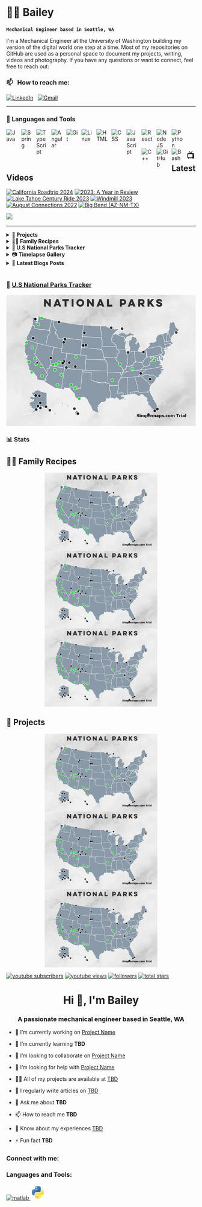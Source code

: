 # 🏄‍♂️ Bailey

**`Mechanical Engineer based in Seattle, WA`**

I'm a Mechanical Engineer at the University of Washington building my version of the digital world one step at a time. Most of my repositories on GitHub are used as a personal space to document my projects, writing, videos and photography. If you have any questions or want to connect, feel free to reach out: 



### 📫 &nbsp; How to reach me:


<a href="https://www.linkedin.com/in/abhishek-singh-dhadwal/"><img alt="LinkedIn" src="https://img.shields.io/badge/linkedin%20-%230077B5.svg?&style=flat&logo=linkedin&logoColor=white"/></a> &nbsp;
<a href="mailto:asinghdhadwal@gmail.com"><img alt="Gmail" src="https://img.shields.io/badge/Gmail-D14836?style=flat&logo=gmail&logoColor=white" /></a> &nbsp;

---

### 🧰 Languages and Tools

<img align="left" alt="Java" width="30px" style="padding-right:10px;" src="https://cdn.jsdelivr.net/gh/devicons/devicon/icons/java/java-original.svg"/>
<img align="left" alt="Spring" width="30px" style="padding-right:10px;" src="https://cdn.jsdelivr.net/gh/devicons/devicon/icons/spring/spring-original.svg" />
<img align="left" alt="TypeScript" width="30px" style="padding-right:10px;" src="https://cdn.jsdelivr.net/gh/devicons/devicon/icons/typescript/typescript-plain.svg" />
<img align="left" alt="Angular" width="30px" style="padding-right:10px;" src="https://cdn.jsdelivr.net/gh/devicons/devicon/icons/angularjs/angularjs-plain.svg" />
<img align="left" alt="Git" width="30px" style="padding-right:10px;" src="https://cdn.jsdelivr.net/gh/devicons/devicon/icons/git/git-original.svg" />
<img align="left" alt="Linux" width="30px" style="padding-right:10px;" src="https://cdn.jsdelivr.net/gh/devicons/devicon/icons/linux/linux-original.svg" />
<img align="left" alt="HTML" width="30px" style="padding-right:10px;" src="https://cdn.jsdelivr.net/gh/devicons/devicon/icons/html5/html5-plain.svg" />
<img align="left" alt="CSS" width="30px" style="padding-right:10px;" src="https://cdn.jsdelivr.net/gh/devicons/devicon/icons/css3/css3-plain.svg" />
<img align="left" alt="JavaScript" width="30px" style="padding-right:10px;" src="https://cdn.jsdelivr.net/gh/devicons/devicon/icons/javascript/javascript-plain.svg" />
<img align="left" alt="React" width="30px" style="padding-right:10px;" src="https://cdn.jsdelivr.net/gh/devicons/devicon/icons/react/react-original.svg" />
<img align="left" alt="NodeJS" width="30px" style="padding-right:10px;" src="https://cdn.jsdelivr.net/gh/devicons/devicon/icons/nodejs/nodejs-original.svg" />
<img align="left" alt="Python" width="30px" style="padding-right:10px;" src="https://cdn.jsdelivr.net/gh/devicons/devicon/icons/python/python-plain.svg" />
<img align="left" alt="C++" width="30px" style="padding-right:10px;" src="https://cdn.jsdelivr.net/gh/devicons/devicon/icons/cplusplus/cplusplus-line.svg" />
<img align="left" alt="GitHub" width="30px" style="padding-right:10px;" src="https://cdn.jsdelivr.net/gh/devicons/devicon/icons/github/github-original.svg" />
<img align="left" alt="Bash" width="30px" style="padding-right:10px;" src="https://cdn.jsdelivr.net/gh/devicons/devicon/icons/bash/bash-original.svg" />
<br />

#

## 📺 Latest Videos
<!-- BEGIN YOUTUBE-CARDS -->
[![California Roadtrip 2024](https://ytcards.demolab.com/?id=l7Hf5CSE6Q8&title=California+Roadtrip+2024&lang=en&timestamp=1736652480&background_color=%230d1117&title_color=%23ffffff&stats_color=%23dedede&max_title_lines=1&width=250&border_radius=5 "California Roadtrip 2024")](https://www.youtube.com/watch?v=l7Hf5CSE6Q8)
[![2023: A Year in Review](https://ytcards.demolab.com/?id=rwKQiOcXC6E&title=2023%3A+A+Year+in+Review&lang=en&timestamp=1712817608&background_color=%230d1117&title_color=%23ffffff&stats_color=%23dedede&max_title_lines=1&width=250&border_radius=5 "2023: A Year in Review")](https://www.youtube.com/watch?v=rwKQiOcXC6E)
[![Lake Tahoe Century Ride 2023](https://ytcards.demolab.com/?id=zgrpeEVw8HQ&title=Lake+Tahoe+Century+Ride+2023&lang=en&timestamp=1702838461&background_color=%230d1117&title_color=%23ffffff&stats_color=%23dedede&max_title_lines=1&width=250&border_radius=5 "Lake Tahoe Century Ride 2023")](https://www.youtube.com/watch?v=zgrpeEVw8HQ)
[![Windmill 2023](https://ytcards.demolab.com/?id=3ZboumN1mD0&title=Windmill+2023&lang=en&timestamp=1696101716&background_color=%230d1117&title_color=%23ffffff&stats_color=%23dedede&max_title_lines=1&width=250&border_radius=5 "Windmill 2023")](https://www.youtube.com/watch?v=3ZboumN1mD0)
[![August Connections 2022](https://ytcards.demolab.com/?id=1ktNaagk4L4&title=August+Connections+2022&lang=en&timestamp=1669497078&background_color=%230d1117&title_color=%23ffffff&stats_color=%23dedede&max_title_lines=1&width=250&border_radius=5 "August Connections 2022")](https://www.youtube.com/watch?v=1ktNaagk4L4)
[![Big Bend (AZ-NM-TX)](https://ytcards.demolab.com/?id=FQhjWDFnsEM&title=Big+Bend+%28AZ-NM-TX%29&lang=en&timestamp=1669166600&background_color=%230d1117&title_color=%23ffffff&stats_color=%23dedede&max_title_lines=1&width=250&border_radius=5 "Big Bend (AZ-NM-TX)")](https://www.youtube.com/watch?v=FQhjWDFnsEM)
<!-- END YOUTUBE-CARDS -->

[<img src="https://custom-icon-badges.demolab.com/badge/-Subscribe%20For%20More-red?style=for-the-badge&logo=video&logoColor=white"/>](https://www.youtube.com/@baileywu?sub_confirmation=1)

---
<!-------------------------------------------------------------------------------------------------------------------->
<!-- markdownlint-disable MD033 -->

<details>
    <summary>🔧<b> Projects</b></summary><br/>

<!-- BLOG-POST-LIST:START -->
<div style="display: flex; flex-wrap: wrap; justify-content: space-around;">
    <img src="https://github.com/Bailey-Wu/Bailey-Wu/blob/main/US%20National%20Parks.JPG?raw=true" alt="Description 4" width="300" />
    <img src="https://github.com/Bailey-Wu/Bailey-Wu/blob/main/US%20National%20Parks.JPG?raw=true" alt="Description 4" width="300" />
    <img src="https://github.com/Bailey-Wu/Bailey-Wu/blob/main/US%20National%20Parks.JPG?raw=true" alt="Description 4" width="300" />
</div>
<!-- BLOG-POST-LIST:END -->

</details>
<!-------------------------------------------------------------------------------------------------------------------->
<details>
    <summary>👨‍🍳<b> Family Recipes</b></summary><br/>

<!-- BLOG-POST-LIST:START -->
<div style="display: flex; flex-wrap: wrap; justify-content: space-around;">
    <img src="https://github.com/Bailey-Wu/Bailey-Wu/blob/main/US%20National%20Parks.JPG?raw=true" alt="Description 4" width="300" />
    <img src="https://github.com/Bailey-Wu/Bailey-Wu/blob/main/US%20National%20Parks.JPG?raw=true" alt="Description 4" width="300" />
    <img src="https://github.com/Bailey-Wu/Bailey-Wu/blob/main/US%20National%20Parks.JPG?raw=true" alt="Description 4" width="300" />
</div>
<!-- BLOG-POST-LIST:END -->

</details>
<!-------------------------------------------------------------------------------------------------------------------->
<details>
    <summary>🗻<b> U.S National Parks Tracker</b></summary><br/>

<!-- BLOG-POST-LIST:START -->
[![Live Map](https://github.com/Bailey-Wu/Bailey-Wu/blob/main/US%20National%20Parks.JPG?raw=true)](https://bailey-wu.github.io/Bailey.github.io/)
<!-- BLOG-POST-LIST:END -->

</details>
<!-------------------------------------------------------------------------------------------------------------------->
<details>
    <summary>📷<b> Timelapse Gallery</b></summary><br/>

<!-- BLOG-POST-LIST:START -->
<div style="display: flex; flex-wrap: wrap; justify-content: space-around;">
    <img src="https://preview.redd.it/some-random-gifs-from-my-stop-motion-video-game-v0-nm7f8579fnjb1.gif?width=600&auto=webp&s=2f33c6b08118b64bc0cbeb69d11173b48fa7e10b" alt="Description 1" width="300" />
    <img src="https://preview.redd.it/some-random-gifs-from-my-stop-motion-video-game-v0-nm7f8579fnjb1.gif?width=600&auto=webp&s=2f33c6b08118b64bc0cbeb69d11173b48fa7e10b" alt="Description 2" width="300" />
    <img src="https://github.com/Bailey-Wu/Bailey-Wu/blob/main/US%20National%20Parks.JPG?raw=true" alt="Description 4" width="300" />
</div>
<!-- BLOG-POST-LIST:END -->

</details>
<!-------------------------------------------------------------------------------------------------------------------->
<details>
    <summary>&#128240 <b>Latest Blogs Posts</b></summary><br/>

<!-- BLOG-POST-LIST:START -->
- [My Experience as Maintainer for Hacktoberfest 2021](https://dev.to/warengonzaga/my-experience-as-maintainer-for-hacktoberfest-2021-4opm)
- [7 Helpful GitHub Repositories for Developers](https://dev.to/warengonzaga/7-helpful-github-repositories-for-developers-2kkm)
- [GitHub Codespaces](https://dev.to/warengonzaga/github-codespaces-1i8k)
- [Animate.css v4 Update!](https://dev.to/warengonzaga/animate-css-v4-update-18m8)
- [An open-source curl-based command line tracker for coronavirus or covid-19 with historical chart.](https://dev.to/warengonzaga/an-open-source-curl-based-command-line-tracker-for-coronavirus-or-covid-19-with-historical-chart-3op9)
<!-- BLOG-POST-LIST:END -->
</details>
<!-------------------------------------------------------------------------------------------------------------------->
<!-- markdownlint-enable MD033 -->



#

### 🗻 [U.S National Parks Tracker](https://bailey-wu.github.io/Bailey.github.io/)
[![Live Map](https://github.com/Bailey-Wu/Bailey-Wu/blob/main/US%20National%20Parks.JPG?raw=true)](https://bailey-wu.github.io/Bailey.github.io/)

### 📊 Stats

## 👨‍🍳 Family Recipes

<div style="display: flex; flex-wrap: wrap; justify-content: space-around;">
    <img src="https://github.com/Bailey-Wu/Bailey-Wu/blob/main/US%20National%20Parks.JPG?raw=true" alt="Description 4" width="300" />
    <img src="https://github.com/Bailey-Wu/Bailey-Wu/blob/main/US%20National%20Parks.JPG?raw=true" alt="Description 4" width="300" />
    <img src="https://github.com/Bailey-Wu/Bailey-Wu/blob/main/US%20National%20Parks.JPG?raw=true" alt="Description 4" width="300" />
</div>

## 🔧 Projects

<div style="display: flex; flex-wrap: wrap; justify-content: space-around;">
    <img src="https://github.com/Bailey-Wu/Bailey-Wu/blob/main/US%20National%20Parks.JPG?raw=true" alt="Description 4" width="300" />
    <img src="https://github.com/Bailey-Wu/Bailey-Wu/blob/main/US%20National%20Parks.JPG?raw=true" alt="Description 4" width="300" />
    <img src="https://github.com/Bailey-Wu/Bailey-Wu/blob/main/US%20National%20Parks.JPG?raw=true" alt="Description 4" width="300" />
</div>
<!-------------------------------------------------------------------------------------------------------------------->
   <p align="left">
      <a href="https://www.youtube.com/c/fknight?sub_confirmation=1">
         <img alt="youtube subscribers" title="Subscribe to my YouTube channel" src="https://custom-icon-badges.demolab.com/youtube/channel/subscribers/UC2WHjPDvbE6O328n17ZGcfg?color=%23E05D44&label=SUBSCRIBE&logo=video&logoColor=white&style=for-the-badge&labelColor=CE4630"/></a> 
      <a href="https://www.youtube.com/c/fknight">
         <img alt="youtube views" title="YouTube views" src="https://custom-icon-badges.demolab.com/youtube/channel/views/UC2WHjPDvbE6O328n17ZGcfg?color=%23E1AD0E&logo=eye&logoColor=white&style=for-the-badge&labelColor=C79600"/></a> 
      <a href="https://github.com/ForrestKnight?tab=followers">
         <img alt="followers" title="Follow me on Github" src="https://custom-icon-badges.demolab.com/github/followers/ForrestKnight?color=236ad3&labelColor=1155ba&style=for-the-badge&logo=person-add&label=Follow&logoColor=white"/></a>
      <a href="https://github.com/ForrestKnight?tab=repositories&sort=stargazers">
         <img alt="total stars" title="Total stars on GitHub" src="https://custom-icon-badges.demolab.com/github/stars/ForrestKnight?color=55960c&style=for-the-badge&labelColor=488207&logo=star"/></a>
   </p>

#
<!--
<details>
 <summary><h3>👨‍💻 Forrest's Coding Journey</h3></summary>
   I started my coding journey as a naive computer science student with a passion to learn everything I could about this programming world - code, unix, linux, theory. And all the while, teaching myself iOS development with a dream to build my own app, but that soon got overshadowed by my desire to excel in Java. A desire that landed me a full-stack software engineering job upon graduation. However, I had another desire I had been pursuing throughout this time - YouTube content creation. I eventually ended up quitting my software engineering job to pursue YouTube full-time, and that has been my focus ever since. But there's something that's always bothered me about my journey - abandoning my dream of building my own app to pursue the safe route, a job. Now I've already taken the leap away from that safety net into this uncomfortable, unexplored world that it being a creator. And it worked out, but again, it became comfortable. It's easier to create a video than go out on a ledge and build my own product. I do have to eat, at the end of the day, but I think it's time. It's time to get uncomfortable again. I have a burning desire to get back on the horse, and fulfill that dream younger me had of building my own app, my own product. And in order to do that, I'll be implmementing a few measures to streamline my YouTube content to focus more time on fulfilling that dream - a dream that I'll be ready to tackle in 2023 due to the measure I'm putting in place now until the end of 2022. Don't wait up, because I'm coming.
-->
[website]: https://fkcodes.com
[youtube]: https://youtube.com/fknight

<h1 align="center">Hi 👋, I'm Bailey</h1>
<h3 align="center">A passionate mechanical engineer based in Seattle, WA</h3>

- 🔭 I’m currently working on [Project Name](TBD)

- 🌱 I’m currently learning **TBD**
- 👯 I’m looking to collaborate on [Project Name](TBD)

- 🤝 I’m looking for help with [Project Name](TBD)

- 👨‍💻 All of my projects are available at [TBD](TBD)

- 📝 I regularly write articles on [TBD](TBD)

- 💬 Ask me about **TBD**

- 📫 How to reach me **TBD**

- 📄 Know about my experiences [TBD](TBD)

- ⚡ Fun fact **TBD**

<h3 align="left">Connect with me:</h3>
<p align="left">
</p>

<h3 align="left">Languages and Tools:</h3>
<p align="left"> <a href="https://www.mathworks.com/" target="_blank" rel="noreferrer"> <img src="https://upload.wikimedia.org/wikipedia/commons/2/21/Matlab_Logo.png" alt="matlab" width="40" height="40"/> </a> <a href="https://www.python.org" target="_blank" rel="noreferrer"> <img src="https://raw.githubusercontent.com/devicons/devicon/master/icons/python/python-original.svg" alt="python" width="40" height="40"/> </a> </p>

